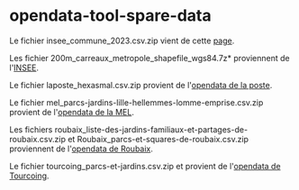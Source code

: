 # opendata-tool-spare-data

Le fichier insee_commune_2023.csv.zip  vient de cette [page](https://www.insee.fr/fr/information/6051727).

Les fichier 200m_carreaux_metropole_shapefile_wgs84.7z* proviennent de l'[INSEE](https://www.insee.fr/fr/statistiques/6215138?sommaire=6215217).

Le fichier laposte_hexasmal.csv.zip provient de l'[opendata de la poste](https://datanova.laposte.fr).

Le fichier mel_parcs-jardins-lille-hellemmes-lomme-emprise.csv.zip provient de l'[opendata de la MEL](https://opendata.lillemetropole.fr/explore/dataset/parcs-jardins-lille-hellemmes-lomme-emprise/information/).

Les fichiers roubaix_liste-des-jardins-familiaux-et-partages-de-roubaix.csv.zip et Roubaix_parcs-et-squares-de-roubaix.csv.zip proviennent de l'[opendata de Roubaix](https://opendata.roubaix.fr/).

Le fichier tourcoing_parcs-et-jardins.csv.zip et  provient de l'[opendata de Tourcoing](https://opendata.tourcoing.fr/).

